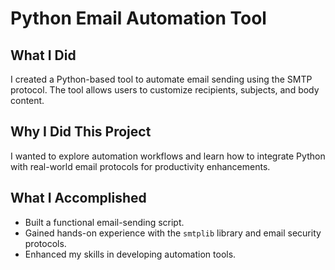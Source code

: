 # Python Email Automation Tool

## What I Did
I created a Python-based tool to automate email sending using the SMTP protocol. The tool allows users to customize recipients, subjects, and body content.

## Why I Did This Project
I wanted to explore automation workflows and learn how to integrate Python with real-world email protocols for productivity enhancements.

## What I Accomplished
- Built a functional email-sending script.
- Gained hands-on experience with the `smtplib` library and email security protocols.
- Enhanced my skills in developing automation tools.
